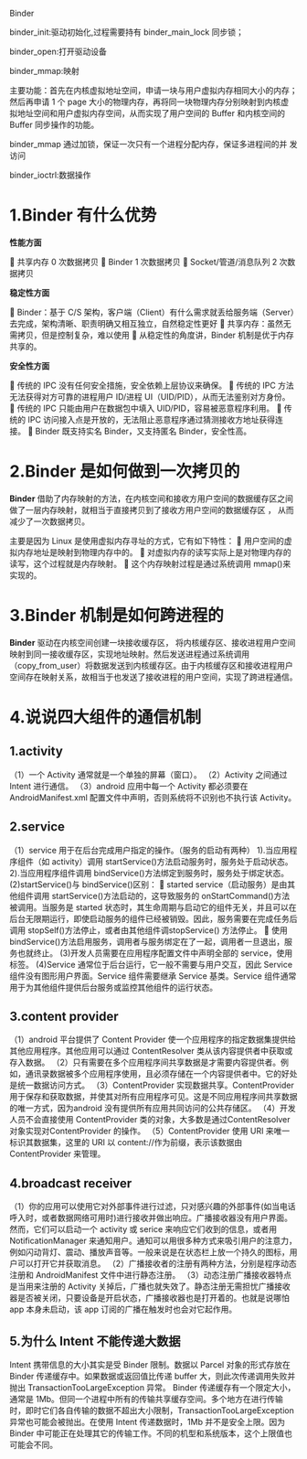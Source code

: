Binder

binder_init:驱动初始化,过程需要持有 binder_main_lock 同步锁；

binder_open:打开驱动设备

binder_mmap:映射

主要功能：首先在内核虚拟地址空间，申请一块与用户虚拟内存相同大小的内存；
然后再申请 1 个 page 大小的物理内存，再将同一块物理内存分别映射到内核虚
拟地址空间和用户虚拟内存空间，从而实现了用户空间的 Buffer 和内核空间的
Buffer 同步操作的功能。

binder_mmap 通过加锁，保证一次只有一个进程分配内存，保证多进程间的并
发访问

binder_ioctrl:数据操作





# 1.Binder  有什么优势

**性能方面**

 共享内存 0 次数据拷贝
 Binder 1 次数据拷贝
 Socket/管道/消息队列 2 次数据拷贝

**稳定性方面**

 Binder：基于 C/S 架构，客户端（Client）有什么需求就丢给服务端（Server）去完成，架构清晰、职责明确又相互独立，自然稳定性更好
 共享内存：虽然无需拷贝，但是控制复杂，难以使用
 从稳定性的角度讲，Binder 机制是优于内存共享的。

**安全性方面**

 传统的 IPC 没有任何安全措施，安全依赖上层协议来确保。
 传统的 IPC 方法无法获得对方可靠的进程用户 ID/进程 UI（UID/PID），从而无法鉴别对方身份。
 传统的 IPC 只能由用户在数据包中填入 UID/PID，容易被恶意程序利用。
 传统的 IPC 访问接入点是开放的，无法阻止恶意程序通过猜测接收方地址获得连接。
 Binder 既支持实名 Binder，又支持匿名 Binder，安全性高。

# 2.Binder  是如何做到一次拷贝的

**Binder**  借助了内存映射的方法，在内核空间和接收方用户空间的数据缓存区之间做了一层内存映射，就相当于直接拷贝到了接收方用户空间的数据缓存区 ， 从而减少了一次数据拷贝。

主要是因为 Linux 是使用虚拟内存寻址的方式，它有如下特性：
 用户空间的虚拟内存地址是映射到物理内存中的。
 对虚拟内存的读写实际上是对物理内存的读写，这个过程就是内存映射。
 这个内存映射过程是通过系统调用 mmap()来实现的。

# 3.Binder  机制是如何跨进程的

**Binder** 驱动在内核空间创建一块接收缓存区， 将内核缓存区、接收进程用户空间映射到同一接收缓存区，实现地址映射。然后发送进程通过系统调用（copy_from_user）将数据发送到内核缓存区。由于内核缓存区和接收进程用户空间存在映射关系，故相当于也发送了接收进程的用户空间，实现了跨进程通信。

# 4.说说四大组件的通信机制

## 1.activity

（1）一个 Activity 通常就是一个单独的屏幕（窗口）。
（2）Activity 之间通过 Intent 进行通信。
（3）android 应用中每一个 Activity 都必须要在 AndroidManifest.xml 配置文件中声明，否则系统将不识别也不执行该 Activity。

## 2.service

（1）service 用于在后台完成用户指定的操作。（服务的启动有两种）
1).当应用程序组件（如 activity）调用 startService()方法启动服务时，服务处于启动状态。
2).当应用程序组件调用 bindService()方法绑定到服务时，服务处于绑定状态。
(2)startService()与 bindService()区别：
 started service（启动服务）是由其他组件调用 startService()方法启动的，这导致服务的 onStartCommand()方法被调用。当服务是 started 状态时，其生命周期与启动它的组件无关，并且可以在后台无限期运行，即使启动服务的组件已经被销毁。因此，服务需要在完成任务后调用 stopSelf()方法停止，或者由其他组件调stopService()
方法停止。
 使用 bindService()方法启用服务，调用者与服务绑定在了一起，调用者一旦退出，服务也就终止。
(3)开发人员需要在应用程序配置文件中声明全部的 service，使用<service></service>标签。
(4)Service 通常位于后台运行，它一般不需要与用户交互，因此 Service 组件没有图形用户界面。Service 组件需要继承 Service 基类。Service 组件通常用于为其他组件提供后台服务或监控其他组件的运行状态。

## 3.content provider

（1）android 平台提供了 Content Provider 使一个应用程序的指定数据集提供给其他应用程序。其他应用可以通过 ContentResolver 类从该内容提供者中获取或存入数据。
（2）只有需要在多个应用程序间共享数据是才需要内容提供者。例如，通讯录数据被多个应用程序使用，且必须存储在一个内容提供者中。它的好处是统一数据访问方式。
（3）ContentProvider 实现数据共享。ContentProvider 用于保存和获取数据，并使其对所有应用程序可见。这是不同应用程序间共享数据的唯一方式，因为android 没有提供所有应用共同访问的公共存储区。
（4）开发人员不会直接使用 ContentProvider 类的对象，大多数是通过ContentResolver 对象实现对ContentProvider 的操作。
（5）ContentProvider 使用 URI 来唯一标识其数据集，这里的 URI 以 content://作为前缀，表示该数据由 ContentProvider 来管理。

## 4.broadcast receiver

（1）你的应用可以使用它对外部事件进行过滤，只对感兴趣的外部事件(如当电话呼入时，或者数据网络可用时)进行接收并做出响应。广播接收器没有用户界面。然而，它们可以启动一个 activity 或 serice 来响应它们收到的信息，或者用NotificationManager 来通知用户。通知可以用很多种方式来吸引用户的注意力，例如闪动背灯、震动、播放声音等。一般来说是在状态栏上放一个持久的图标，用户可以打开它并获取消息。
（2）广播接收者的注册有两种方法，分别是程序动态注册和 AndroidManifest 文件中进行静态注册。
（3）动态注册广播接收器特点是当用来注册的 Activity 关掉后，广播也就失效了。静态注册无需担忧广播接收器是否被关闭，只要设备是开启状态，广播接收器也是打开着的。也就是说哪怕 app 本身未启动，该 app 订阅的广播在触发时也会对它起作用。

## 5.为什么 Intent  不能传递大数据

Intent 携带信息的大小其实是受 Binder 限制。数据以 Parcel 对象的形式存放在Binder 传递缓存中。如果数据或返回值比传递 buffer 大，则此次传递调用失败并抛出 TransactionTooLargeException 异常。
Binder 传递缓存有一个限定大小，通常是 1Mb。但同一个进程中所有的传输共享缓存空间。多个地方在进行传输时，即时它们各自传输的数据不超出大小限制，TransactionTooLargeException 异常也可能会被抛出。在使用 Intent 传递数据时，1Mb 并不是安全上限。因为 Binder 中可能正在处理其它的传输工作。不同的机型和系统版本，这个上限值也可能会不同。